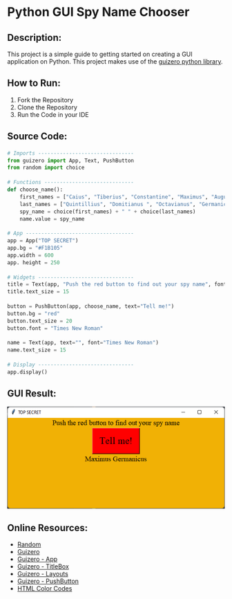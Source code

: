 # Python GUI Spy Name Chooser

## Description:

This project is a simple guide to getting started on creating a GUI application on Python. This project makes use of the [guizero python library](https://lawsie.github.io/guizero/about/).

## How to Run:

1. Fork the Repository
2. Clone the Repository
3. Run the Code in your IDE

## Source Code:

```python
# Imports -------------------------------
from guizero import App, Text, PushButton
from random import choice

# Functions -----------------------------
def choose_name():
    first_names = ["Caius", "Tiberius", "Constantine", "Maximus", "Augustus", "Titus", "Marcus"]
    last_names = ["Quintillius", "Domitianus ", "Octavianus", "Germanicus", "Flavius", "Aurelius", "Caesar"]
    spy_name = choice(first_names) + " " + choice(last_names)
    name.value = spy_name

# App -----------------------------------
app = App("TOP SECRET")
app.bg = "#F1B105"
app.width = 600
app. height = 250

# Widgets -------------------------------
title = Text(app, "Push the red button to find out your spy name", font="Times New Roman")
title.text_size = 15

button = PushButton(app, choose_name, text="Tell me!")
button.bg = "red"
button.text_size = 20
button.font = "Times New Roman"

name = Text(app, text="", font="Times New Roman")
name.text_size = 15

# Display -------------------------------
app.display()
```

## GUI Result:

![](./GUI.png)

## Online Resources:
* [Random](https://docs.python.org/3/library/random.html#module-random)
* [Guizero](https://lawsie.github.io/guizero/about/)
* [Guizero - App](https://lawsie.github.io/guizero/app/)
* [Guizero - TitleBox](https://lawsie.github.io/guizero/titlebox/)
* [Guizero - Layouts](https://lawsie.github.io/guizero/layout/)
* [Guizero - PushButton](https://lawsie.github.io/guizero/pushbutton/)
* [HTML Color Codes](https://htmlcolorcodes.com/)